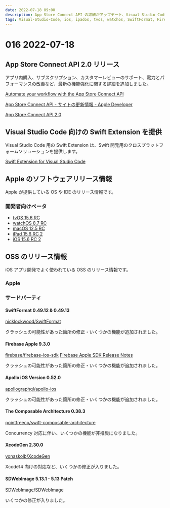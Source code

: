 ```yaml
---
date: 2022-07-18 09:00
description: App Store Connect API の詳細がアップデート、Visual Studio Code 向けの Swift Extension を提供、ほか
tags: Visual-Studio-Code, ios, ipados, tvos, watchos, SwiftFormat, Firebase, Apollo, TCA
---
```

# 016 2022-07-18

## App Store Connect API 2.0 リリース

アプリ内購入、サブスクリプション、カスタマーレビューのサポート、電力とパフォーマンスの改善など、最新の機能強化に関する詳細を追加しました。

[Automate your workflow with the App Store Connect API](https://developer.apple.com/news/site-updates/?id=07112022a)

[App Store Connect API - サイトの更新情報 - Apple Developer](https://developer.apple.com/jp/news/site-updates/?id=07112022a)

[App Store Connect API 2.0](https://developer.apple.com/news/releases/?id=07112022d)

## Visual Studio Code 向けの Swift Extension を提供 

Visual Studio Code 用の Swift Extension は、Swift 開発用のクロスプラットフォームソリューションを提供します。

[Swift Extension for Visual Studio Code](https://www.swift.org/blog/vscode-extension/)

## Apple のソフトウェアリリース情報

Apple が提供している OS や IDE のリリース情報です。

### 開発者向けベータ

- [tvOS 15.6 RC](https://developer.apple.com/news/releases/?id=07122022a)
- [watchOS 8.7 RC](https://developer.apple.com/news/releases/?id=07122022b)
- [macOS 12.5 RC](https://developer.apple.com/news/releases/?id=07122022c)
- [iPad 15.6 RC 2](https://developer.apple.com/news/releases/?id=07122022d)
- [iOS 15.6 RC 2](https://developer.apple.com/news/releases/?id=07122022d)

## OSS のリリース情報

iOS アプリ開発でよく使われている OSS のリリース情報です。

### Apple

### サードパーティ

#### SwiftFormat 0.49.12 & 0.49.13

[nicklockwood/SwiftFormat](https://github.com/nicklockwood/SwiftFormat/releases/tag/0.49.13)

クラッシュの可能性があった箇所の修正・いくつかの機能が追加されました。

#### Firebase Apple 9.3.0

[firebase/firebase-ios-sdk](https://github.com/firebase/firebase-ios-sdk/releases/tag/9.3.0)
[Firebase Apple SDK Release Notes](https://firebase.google.com/support/release-notes/ios#9.3.0)

クラッシュの可能性があった箇所の修正・いくつかの機能が追加されました。

#### Apollo iOS Version 0.52.0

[apollographql/apollo-ios](https://github.com/apollographql/apollo-ios/releases)

クラッシュの可能性があった箇所の修正・いくつかの機能が追加されました。

#### The Composable Architecture 0.38.3

[pointfreeco/swift-composable-architecture](https://github.com/pointfreeco/swift-composable-architecture/releases)

Concurrency 対応に伴い、いくつかの機能が非推奨になりました。

#### XcodeGen 2.30.0

[yonaskolb/XcodeGen](https://github.com/yonaskolb/XcodeGen/releases/tag/2.30.0)

Xcode14 向けの対応など、いくつかの修正が入りました。

#### SDWebImage 5.13.1 - 5.13 Patch

[SDWebImage/SDWebImage](https://github.com/SDWebImage/SDWebImage/releases/tag/5.13.1)

いくつかの修正が入りました。
